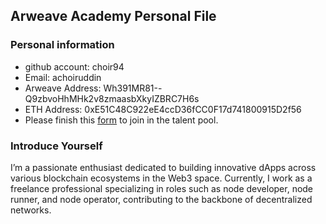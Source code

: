 ## Arweave Academy Personal File

### Personal information

- github account: choir94
- Email: achoiruddin
- Arweave Address: Wh391MR81--Q9zbvoHhMHk2v8zmaasbXkyIZBRC7H6s
- ETH Address: 0xE51C48C922eE4ccD36fCC0F17d741800915D2f56
- Please finish this [form](https://docs.google.com/forms/d/e/1FAIpQLSfWA5fIIcBgmRppm3jNz5vmf9Mai_QMVil-2pO4r7YKn_Zhtw/viewform?usp=sf_link) to join in the talent pool.

### Introduce Yourself

I’m a passionate enthusiast dedicated to building innovative dApps across various blockchain ecosystems in the Web3 space. Currently, I work as a freelance professional specializing in roles such as node developer, node runner, and node operator, contributing to the backbone of decentralized networks.


